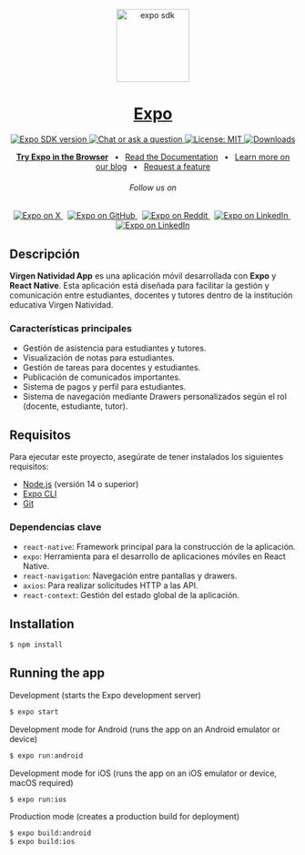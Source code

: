 <!-- Banner Image -->

<p align="center">
  <a href="https://expo.dev/">
    <img alt="expo sdk" height="128" src="https://raw.githubusercontent.com/expo/expo/main/.github/resources/banner.png">
    <h1 align="center">Expo</h1>
  </a>
</p>

<p align="center">
   <a aria-label="SDK version" href="https://www.npmjs.com/package/expo" target="_blank">
    <img alt="Expo SDK version" src="https://img.shields.io/npm/v/expo.svg?style=flat-square&label=SDK&labelColor=000000&color=4630EB" />
  </a>
  <a aria-label="Chat or ask a question" href="https://chat.expo.dev" target="_blank">
    <img alt="Chat or ask a question" src="https://img.shields.io/discord/695411232856997968.svg?style=flat-square&labelColor=000000&color=4630EB&logo=discord&logoColor=FFFFFF&label=Chat%20with%20us" />
  </a>
  <a aria-label="Expo is free to use" href="https://github.com/expo/expo/blob/main/LICENSE" target="_blank">
    <img alt="License: MIT" src="https://img.shields.io/badge/License-MIT-success.svg?style=flat-square&color=33CC12" target="_blank" />
  </a>
  <a aria-label="expo downloads" href="http://www.npmtrends.com/expo" target="_blank">
    <img alt="Downloads" src="https://img.shields.io/npm/dm/expo.svg?style=flat-square&labelColor=gray&color=33CC12&label=Downloads" />
  </a>
</p>

<p align="center">
  <a aria-label="try expo with snack" href="https://snack.expo.dev"><b>Try Expo in the Browser</b></a>
&ensp;•&ensp;
  <a aria-label="expo documentation" href="https://docs.expo.dev">Read the Documentation</a>
&ensp;•&ensp;
  <a aria-label="expo documentation" href="https://expo.dev/blog">Learn more on our blog</a>
&ensp;•&ensp;
  <a aria-label="expo documentation" href="https://expo.canny.io/feature-requests">Request a feature</a>
</p>

<h6 align="center">Follow us on</h6>
<p align="center">
  <a aria-label="Follow @expo on X" href="https://x.com/intent/follow?screen_name=expo" target="_blank">
    <img alt="Expo on X" src="https://img.shields.io/badge/X-000000?style=for-the-badge&logo=x&logoColor=white" target="_blank" />
  </a>&nbsp;
  <a aria-label="Follow @expo on GitHub" href="https://github.com/expo" target="_blank">
    <img alt="Expo on GitHub" src="https://img.shields.io/badge/GitHub-222222?style=for-the-badge&logo=github&logoColor=white" target="_blank" />
  </a>&nbsp;
  <a aria-label="Follow @expo on Reddit" href="https://www.reddit.com/r/expo/" target="_blank">
    <img alt="Expo on Reddit" src="https://img.shields.io/badge/Reddit-FF4500?style=for-the-badge&logo=reddit&logoColor=white" target="_blank" />
  </a>&nbsp;
  <a aria-label="Follow @expo on Bluesky" href="https://bsky.app/profile/expo.dev" target="_blank">
    <img alt="Expo on LinkedIn" src="https://img.shields.io/badge/Bluesky-1DA1F2?style=for-the-badge&logo=bluesky&logoColor=white" target="_blank" />
  </a>&nbsp;
  <a aria-label="Follow @expo on LinkedIn" href="https://www.linkedin.com/company/expo-dev" target="_blank">
    <img alt="Expo on LinkedIn" src="https://img.shields.io/badge/LinkedIn-0077B5?style=for-the-badge&logo=linkedin&logoColor=white" target="_blank" />
  </a>
</p>

## Descripción

**Virgen Natividad App** es una aplicación móvil desarrollada con **Expo** y **React Native**. Esta aplicación está diseñada para facilitar la gestión y comunicación entre estudiantes, docentes y tutores dentro de la institución educativa Virgen Natividad.

### Características principales

- Gestión de asistencia para estudiantes y tutores.
- Visualización de notas para estudiantes.
- Gestión de tareas para docentes y estudiantes.
- Publicación de comunicados importantes.
- Sistema de pagos y perfil para estudiantes.
- Sistema de navegación mediante Drawers personalizados según el rol (docente, estudiante, tutor).

## Requisitos

Para ejecutar este proyecto, asegúrate de tener instalados los siguientes requisitos:

- [Node.js](https://nodejs.org/) (versión 14 o superior)
- [Expo CLI](https://docs.expo.dev/get-started/installation/)
- [Git](https://git-scm.com/)

### Dependencias clave

- `react-native`: Framework principal para la construcción de la aplicación.
- `expo`: Herramienta para el desarrollo de aplicaciones móviles en React Native.
- `react-navigation`: Navegación entre pantallas y drawers.
- `axios`: Para realizar solicitudes HTTP a las API.
- `react-context`: Gestión del estado global de la aplicación.

## Installation

```bash
$ npm install
```

## Running the app
Development (starts the Expo development server)
```bash
$ expo start
```
Development mode for Android (runs the app on an Android emulator or device)
```bash
$ expo run:android
```
Development mode for iOS (runs the app on an iOS emulator or device, macOS required)
```bash
$ expo run:ios
```
Production mode (creates a production build for deployment)
```bash
$ expo build:android
$ expo build:ios
```
